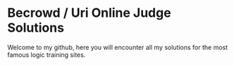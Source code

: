 # Becrowd / Uri Online Judge Solutions

Welcome to my github, here you will encounter all my solutions for the most famous logic training sites.
